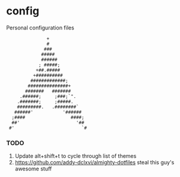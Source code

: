 # config
Personal configuration files

```
               +
               #
              ###
             #####
             ######
            ; #####;
           +##.#####
          +##########
         #############;
        ###############+
       #######   #######
     .######;     ;###;`".
    .#######;     ;#####.
    #########.   .########`
   ######'           '######
  ;####                 ####;
  ##'                     '##
 #'                         `#
```

### TODO
1. Update alt+shift+t to cycle through list of themes
2. https://github.com/addy-dclxvi/almighty-dotfiles steal this guy's awesome stuff
